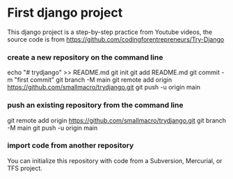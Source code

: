 # First django project

This django project is a step-by-step practice from Youtube videos, the source code is from https://github.com/codingforentrepreneurs/Try-Django


### create a new repository on the command line
echo "# trydjango" >> README.md
git init
git add README.md
git commit -m "first commit"
git branch -M main
git remote add origin https://github.com/smallmacro/trydjango.git
git push -u origin main


### push an existing repository from the command line
git remote add origin https://github.com/smallmacro/trydjango.git
git branch -M main
git push -u origin main

### import code from another repository
You can initialize this repository with code from a Subversion, Mercurial, or TFS project.